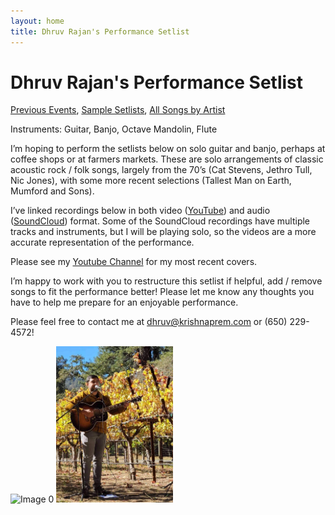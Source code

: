 ```yaml
---
layout: home
title: Dhruv Rajan's Performance Setlist
---
```


# Dhruv Rajan's Performance Setlist

[Previous Events](/pages/events.html), [Sample Setlists](/pages/setlists.html), [All Songs by Artist](/pages/songs_by_artist.html)

Instruments: Guitar, Banjo, Octave Mandolin, Flute

I’m hoping to perform the setlists below on solo guitar and banjo, perhaps at coffee shops or at farmers markets. These are solo arrangements of classic acoustic rock / folk songs, largely from the 70’s (Cat Stevens, Jethro Tull, Nic Jones), with some more recent selections (Tallest Man on Earth, Mumford and Sons).

I’ve linked recordings below in both video ([YouTube](https://www.youtube.com/channel/UCa_LjjQKzbIQUqj-WOH1m7Q)) and audio ([SoundCloud](https://soundcloud.com/dhruv-rajan)) format. Some of the SoundCloud recordings have multiple tracks and instruments, but I will be playing solo, so the videos are a more accurate representation of the performance.

Please see my [Youtube Channel](https://www.youtube.com/channel/UCa_LjjQKzbIQUqj-WOH1m7Q) for my most recent covers.

I’m happy to work with you to restructure this setlist if helpful, add / remove songs to fit the performance better! Please let me know any thoughts you have to help me prepare for an enjoyable performance. 

Please feel free to contact me at [dhruv@krishnaprem.com](mailto:dhruv@krishnaprem.com) or (650) 229-4572!

<div class="image-container">
  <img src="images/IMG_0461.jpg" alt="Image 0" height="250px" float="left">
  <span></span>
  <img src="images/winery.jpg" alt="Image 1" height="250px" float="right">
<!--   <span></span>
  <img src="images/home.jpg" alt="Image 2" height="250px" float="right"> -->
</div>
